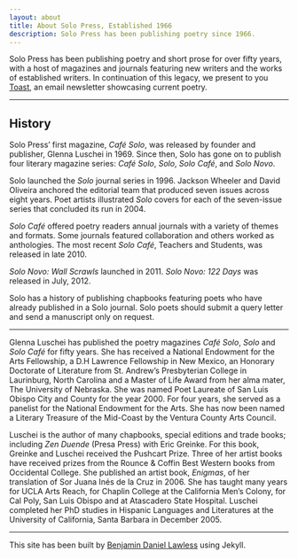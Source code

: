 ```yaml
---
layout: about
title: About Solo Press, Established 1966
description: Solo Press has been publishing poetry since 1966.
---
```


Solo Press has been publishing poetry and short prose for over fifty years, with a host of magazines and journals featuring new writers and the works of established writers. In continuation of this legacy, we present to you <a href="/toast/">Toast</a>, an email newsletter showcasing current poetry.

<!-- more -->
<hr />
<h2>History</h2>

Solo Press’ first magazine, *Café Solo*, was released by founder and publisher, Glenna Luschei in 1969.  Since then, Solo has gone on to publish four literary magazine series:  *Café Solo*, *Solo*, *Solo Café*, and *Solo Novo*.

Solo launched the *Solo* journal series in 1996. Jackson Wheeler and David Oliveira anchored the editorial team that produced seven issues across eight years. Poet artists illustrated *Solo* covers for each of the seven-issue series that concluded its run in 2004.

*Solo Café* offered poetry readers annual journals with a variety of themes and formats.  Some journals featured collaboration and others worked as anthologies.  The most recent *Solo Café*, Teachers and Students, was released in late 2010.

*Solo Novo: Wall Scrawls* launched in 2011.  *Solo Novo: 122 Days* was released in July, 2012.

Solo has a history of publishing chapbooks featuring poets who have already published in a Solo journal.  Solo poets should submit a query letter and send a manuscript only on request.

<hr />

Glenna Luschei has published the poetry magazines *Café Solo*, *Solo* and *Solo Café* for fifty years. She has received a National Endowment for the Arts Fellowship, a D.H Lawrence Fellowship in New Mexico, an Honorary Doctorate of Literature from St. Andrew’s Presbyterian College in Laurinburg, North Carolina and a Master of Life Award from her alma mater, The University of Nebraska. She was named Poet Laureate of San Luis Obispo City and County for the year 2000. For four years, she served as a panelist for the National Endowment for the Arts. She has now been named a Literary Treasure of the Mid-Coast by the Ventura County Arts Council.

Luschei is the author of many chapbooks, special editions and trade books; including *Zen Duende* (Presa Press) with Eric Greinke. For this book, Greinke and Luschei received the Pushcart Prize. Three of her artist books have received prizes from the Rounce &amp; Coffin Best Western books from Occidental College. She published an artist book, *Enigmas*, of her translation of Sor Juana Inés de la Cruz in 2006. She has taught many years for UCLA Arts Reach, for Chaplin College at the California Men’s Colony, for Cal Poly, San Luis Obispo and at Atascadero State Hospital. Luschei completed her PhD studies in Hispanic Languages and Literatures at the University of California, Santa Barbara in December 2005.

<hr />

This site has been built by [Benjamin Daniel Lawless](http://benjaminlawless.com) using Jekyll.
